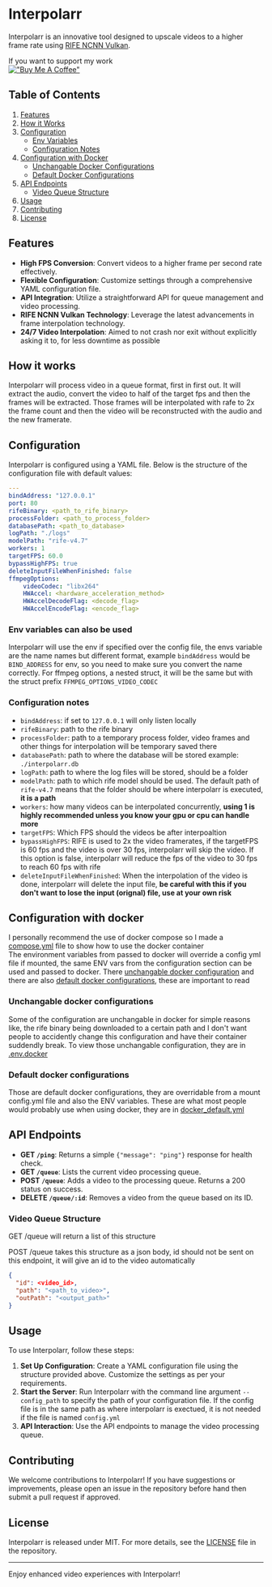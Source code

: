 # Interpolarr

Interpolarr is an innovative tool designed to upscale videos to a higher frame rate using [RIFE NCNN Vulkan](https://github.com/TNTwise/rife-ncnn-vulkan).

If you want to support my work<br>
[!["Buy Me A Coffee"](https://www.buymeacoffee.com/assets/img/custom_images/orange_img.png)](https://www.buymeacoffee.com/zelak)

## Table of Contents

1. [Features](#features)
2. [How it Works](#how-it-works)
3. [Configuration](#configuration)
    - [Env Variables](#env-variables-can-also-be-used)
    - [Configuration Notes](#configuration-notes)
4. [Configuration with Docker](#configuration-with-docker)
    - [Unchangable Docker Configurations](#unchangable-docker-configurations)
    - [Default Docker Configurations](#default-docker-configurations)
5. [API Endpoints](#api-endpoints)
    - [Video Queue Structure](#video-queue-structure)
6. [Usage](#usage)
7. [Contributing](#contributing)
8. [License](#license)

## Features

-   **High FPS Conversion**: Convert videos to a higher frame per second rate effectively.
-   **Flexible Configuration**: Customize settings through a comprehensive YAML configuration file.
-   **API Integration**: Utilize a straightforward API for queue management and video processing.
-   **RIFE NCNN Vulkan Technology**: Leverage the latest advancements in frame interpolation technology.
-   **24/7 Video Interpolation**: Aimed to not crash nor exit without explicitly asking it to, for less downtime as possible

## How it works

Interpolarr will process video in a queue format, first in first out. It will extract the audio, convert the video to half of the target fps and then the frames will be extracted. Those frames will be interpolated with rafe to 2x the frame count and then the video will be reconstructed with the audio and the new framerate.

## Configuration

Interpolarr is configured using a YAML file. Below is the structure of the configuration file with default values:

```yaml
---
bindAddress: "127.0.0.1"
port: 80
rifeBinary: <path_to_rife_binary>
processFolder: <path_to_process_folder>
databasePath: <path_to_database>
logPath: "./logs"
modelPath: "rife-v4.7"
workers: 1
targetFPS: 60.0
bypassHighFPS: true
deleteInputFileWhenFinished: false
ffmpegOptions:
    videoCodec: "libx264"
    HWAccel: <hardware_acceleration_method>
    HWAccelDecodeFlag: <decode_flag>
    HWAccelEncodeFlag: <encode_flag>
```

### Env variables can also be used

Interpolarr will use the env if specified over the config file, the envs variable are the name names but different format, example `bindAddress` would be `BIND_ADDRESS` for env, so you need to make sure you convert the name correctly. For ffmpeg options, a nested struct, it will be the same but with the struct prefix `FFMPEG_OPTIONS_VIDEO_CODEC`

### Configuration notes

-   `bindAddress`: if set to `127.0.0.1` will only listen locally
-   `rifeBinary`: path to the rife binary
-   `processFolder`: path to a temporary process folder, video frames and other things for interpolation will be temporary saved there
-   `databasePath`: path to where the database will be stored example: `./interpolarr.db`
-   `logPath`: path to where the log files will be stored, should be a folder
-   `modelPath`: path to which rife model should be used. The default path of `rife-v4.7` means that the folder should be where interpolarr is executed, **it is a path**
-   `workers`: how many videos can be interpolated concurrently, **using 1 is highly recommended unless you know your gpu or cpu can handle more**
-   `targetFPS`: Which FPS should the videos be after interpoaltion
-   `bypassHighFPS`: RIFE is used to 2x the video framerates, if the targetFPS is 60 fps and the video is over 30 fps, interpolarr will skip the video. If this option is false, interpolarr will reduce the fps of the video to 30 fps to reach 60 fps with rife
-   `deleteInputFileWhenFinished`: When the interpolation of the video is done, interpolarr will delete the input file, **be careful with this if you don't want to lose the input (orignal) file, use at your own risk**

## Configuration with docker

I personally recommend the use of docker compose so I made a [compose.yml](compose.yml) file to show how to use the docker container<br>
The environment variables from passed to docker will override a config yml file if mounted, the same ENV vars from the configuration section can be used and passed to docker. There [unchangable docker configuration](#unchangable-docker-configurations) and there are also [default docker configurations](#default-docker-configurations), these are important to read

### Unchangable docker configurations

Some of the configuration are unchangable in docker for simple reasons like, the rife binary being downloaded to a certain path and I don't want people to accidently change this configuration and have their container suddendly break. To view those unchangable configuration, they are in [.env.docker](.env.docker)

### Default docker configurations

Those are default docker configurations, they are overridable from a mount config.yml file and also the ENV variables. These are what most people would probably use when using docker, they are in [docker_default.yml](docker_default.yml)

## API Endpoints

-   **GET `/ping`**: Returns a simple `{"message": "ping"}` response for health check.
-   **GET `/queue`**: Lists the current video processing queue.
-   **POST `/queue`**: Adds a video to the processing queue. Returns a 200 status on success.
-   **DELETE `/queue/:id`**: Removes a video from the queue based on its ID.

### Video Queue Structure

GET /queue will return a list of this structure

POST /queue takes this structure as a json body, id should not be sent on this endpoint, it will give an id to the video automatically

```json
{
  "id": <video_id>,
  "path": "<path_to_video>",
  "outPath": "<output_path>"
}
```

## Usage

To use Interpolarr, follow these steps:

1. **Set Up Configuration**: Create a YAML configuration file using the structure provided above. Customize the settings as per your requirements.
2. **Start the Server**: Run Interpolarr with the command line argument `--config_path` to specify the path of your configuration file. If the config file is in the same path as where interpolarr is exectued, it is not needed if the file is named `config.yml`
3. **API Interaction**: Use the API endpoints to manage the video processing queue.

## Contributing

We welcome contributions to Interpolarr! If you have suggestions or improvements, please open an issue in the repository before hand then submit a pull request if approved.

## License

Interpolarr is released under MIT. For more details, see the [LICENSE](LICENSE) file in the repository.

---

Enjoy enhanced video experiences with Interpolarr!
